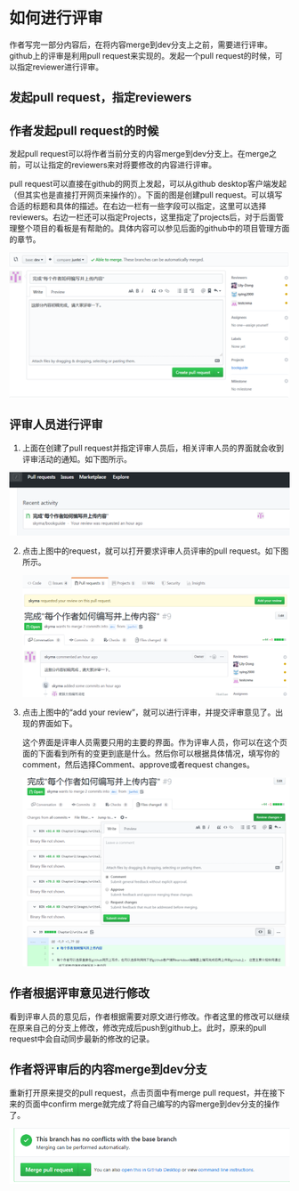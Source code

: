 # 如何进行评审

作者写完一部分内容后，在将内容merge到dev分支上之前，需要进行评审。github上的评审是利用pull request来实现的。发起一个pull request的时候，可以指定reviewer进行评审。

## 发起pull request，指定reviewers

## 作者发起pull request的时候

发起pull request可以将作者当前分支的内容merge到dev分支上。在merge之前，可以让指定的reviewers来对将要修改的内容进行评审。

pull request可以直接在github的网页上发起，可以从github desktop客户端发起（但其实也是直接打开网页来操作的）。下面的图是创建pull request。可以填写合适的标题和具体的描述。在右边一栏有一些字段可以指定，这里可以选择reviewers。右边一栏还可以指定Projects，这里指定了projects后，对于后面管理整个项目的看板是有帮助的。具体内容可以参见后面的github中的项目管理方面的章节。

![avatar](./images/review1.png)

## 评审人员进行评审

1. 上面在创建了pull request并指定评审人员后，相关评审人员的界面就会收到评审活动的通知。如下图所示。

![avatar](./images/review2.png)

2. 点击上图中的request，就可以打开要求评审人员评审的pull request。如下图所示。

   ![avatar](./images/review3.png)

3. 点击上图中的“add your review”，就可以进行评审，并提交评审意见了。出现的界面如下。

   这个界面是评审人员需要只用的主要的界面。作为评审人员，你可以在这个页面的下面看到所有的变更到底是什么。然后你可以根据具体情况，填写你的comment，然后选择Comment、approve或者request changes。

   ![avatar](./images/review4.png)

## 作者根据评审意见进行修改

看到评审人员的意见后，作者根据需要对原文进行修改。作者这里的修改可以继续在原来自己的分支上修改，修改完成后push到github上。此时，原来的pull request中会自动同步最新的修改的记录。

## 作者将评审后的内容merge到dev分支

重新打开原来提交的pull request，点击页面中有merge pull request，并在接下来的页面中confirm merge就完成了将自己编写的内容merge到dev分支的操作了。

![avatar](./images/review5.png)